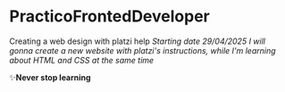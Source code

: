 # PracticoFrontedDeveloper
Creating a web design with platzi help
*Starting date 29/04/2025*
*I will gonna create a new website with platzi's instructions, while I'm learning about HTML and CSS at the same time*

✨**Never stop learning**
